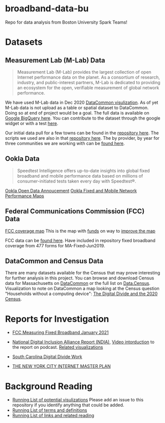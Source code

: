 # broadband-data-bu
Repo for data analysis from Boston University Spark Teams!

# Datasets
## Measurement Lab (M-Lab) Data

>Measurement Lab (M-Lab) provides the largest collection of open Internet performance data on the planet. As a consortium of research, industry, and public-interest partners, M-Lab is dedicated to providing an ecosystem for the open, verifiable measurement of global network performance.

We have used M-Lab data in Dec 2020 [DataCommon visulization](https://datacommon.mapc.org/calendar/2020/december). As of yet M-Lab data is not upload as a table or spatial dataset to DataCommon. Doing so at end of project would be a goal. The full data is available on [Google BigQuery here](https://www.measurementlab.net/data/). You can contribute to the dataset through the google widget or with a test [here](https://speed.measurementlab.net/#/).

Our initial data pull for a few towns can be found in the [repository here](https://github.com/MAPC/broadband-data/tree/main/data). The scripts we used are also in that [repository here](https://github.com/MAPC/broadband-data/tree/main/processors). The by provider, by year for three communities we are working with can be [found here](https://airtable.com/shr4YlB9Ps9MM8qCw).


## Ookla Data
>Speedtest Intelligence offers up-to-date insights into global fixed broadband and mobile performance data based on millions of consumer-initiated tests taken every day with Speedtest®.

[Ookla Open Data Annoucement](https://www.speedtest.net/insights/blog/announcing-ookla-open-datasets/)
[Ookla Fixed and Mobile Network Performance Maps](https://registry.opendata.aws/speedtest-global-performance/)


## Federal Communications Commission (FCC) Data
[FCC coverage map](https://broadbandmap.fcc.gov/#/) This is the map with [funds](https://www.wiley.law/alert-Congress-Provides-Nearly-7-Billion-in-New-Broadband-Funding-in-the-Latest-COVID-19-Stimulus-Legislation) on way to [improve the map](https://statescoop.com/fcc-adopts-new-broadband-data-mapping-rules/) 

FCC data can be [found here](https://opendata.fcc.gov/). Have included in repository fixed broadband coverage from 477 forms for MA-Fixed-Jun2019.


## DataCommon and Census Data
There are many datasets available for the Census that may prove interesting for further analysis in this project. You can browse and download Census data for Massachusetts on [DataCommon](https://datacommon.mapc.org/browser) or the full list on [Data.Census](https://data.census.gov/cedsci/). Visualization to note on DataCommon a map looking at the Census question "Households without a computing device": [The Digital Divide and the 2020 Census](https://datacommon.mapc.org/calendar/2020/april).


# Reports for Investigation

- [FCC Measuring Fixed Broadband January 2021](https://www.fcc.gov/reports-research/reports/measuring-broadband-america/measuring-fixed-broadband-tenth-report)

- [National Digital Inclusion Alliance Report (NDIA)](https://www.digitalinclusion.org/blog/2017/03/10/atts-digital-redlining-of-cleveland/), [Video intorduction](https://www.youtube.com/watch?t=1558&v=4-R5WETQTJk&feature=youtu.be&ab_channel=InstituteforLocalSelf-Reliance) to the report on podcast. [Related visualizations](https://twitter.com/rwjf/status/1255600609874632711?)

- [South Carolina Digital Divide Work](https://www.scdigitaldrive.com/)

- [THE NEW YORK CITY INTERNET MASTER PLAN](https://tech.cityofnewyork.us/wp-content/uploads/2020/01/NYC_IMP_1.7.20_FINAL-2.pdf)

# Background Reading
 - [Running List of potential visulizations](https://airtable.com/shrZkjM3DUASjEVmk/tbl0LhDwl98S1epqT) Please add an issue to this repository if you identify anything that could be added.
 - [Running List of terms and definitions](https://airtable.com/shrv7Uv7LMWkKDW1b/tblzkWLOP8k1syWEP)
 - [Running List of links and related reading](https://airtable.com/shrML6GmsFUwwRQpo)


